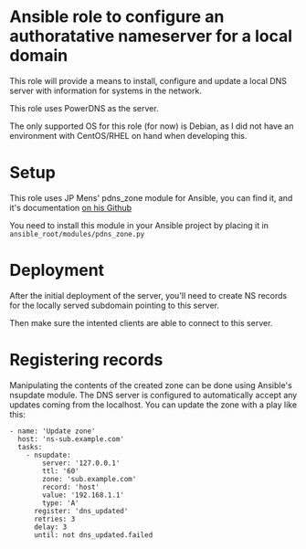 # Ansible role to configure an authoratative nameserver for a local domain
This role will provide a means to install, configure and update a local DNS
server with information for systems in the network.

This role uses PowerDNS as the server.

The only supported OS for this role (for now) is Debian, as I did not have
an environment with CentOS/RHEL on hand when developing this.

# Setup
This role uses JP Mens' pdns_zone module for Ansible, you can find it, and it's
documentation [on his Github](https://github.com/jpmens/ansible-m-pdns_zone)

You need to install this module in your Ansible project by placing it in
```ansible_root/modules/pdns_zone.py ```

# Deployment
After the initial deployment of the server, you'll need to create NS records
for the locally served subdomain pointing to this server.

Then make sure the intented clients are able to connect to this server.

# Registering records
Manipulating the contents of the created zone can be done using Ansible's
nsupdate module. The DNS server is configured to automatically accept any
updates coming from the localhost. You can update the zone with a play like
this:

```
- name: 'Update zone'
  host: 'ns-sub.example.com'
  tasks:
    - nsupdate:
        server: '127.0.0.1'
        ttl: '60'
        zone: 'sub.example.com'
        record: 'host'
        value: '192.168.1.1'
        type: 'A'
      register: 'dns_updated'
      retries: 3
      delay: 3
      until: not dns_updated.failed
```
